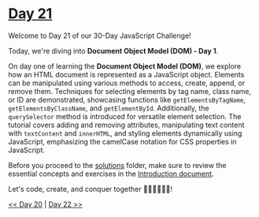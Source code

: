 # [Day 21](https://github.com/Muhtoyyib/30-DAY-JAVASCRIPT/blob/main/Day21/day21.md)

Welcome to Day 21 of our 30-Day JavaScript Challenge! 

Today, we're diving into **Document Object Model (DOM) - Day 1**.

On day one of learning the **Document Object Model (DOM)**, we explore how an HTML document is represented as a JavaScript object. Elements can be manipulated using various methods to access, create, append, or remove them. Techniques for selecting elements by tag name, class name, or ID are demonstrated, showcasing functions like `getElementsByTagName`, `getElementsByClassName`, and `getElementById`. Additionally, the `querySelector` method is introduced for versatile element selection. The tutorial covers adding and removing attributes, manipulating text content with `textContent` and `innerHTML`, and styling elements dynamically using JavaScript, emphasizing the camelCase notation for CSS properties in JavaScript.

Before you proceed to the [solutions](solutions-day21/) folder, make sure to review the essential concepts and exercises in the <a href="https://github.com/Asabeneh/30-Days-Of-JavaScript/blob/master/21_Day_DOM/21_day_dom.md" target="_blank"> Introduction document</a>.

Let's code, create, and conquer together 👨🏻‍💻🚀💪🏻!

[<< Day 20](https://github.com/Muhtoyyib/30-DAY-JAVASCRIPT/blob/main/Day20/day20.md) | [Day 22 >>](https://github.com/Muhtoyyib/30-DAY-JAVASCRIPT/blob/main/Day22/day22.md)